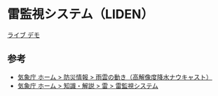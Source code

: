 # 雷監視システム（LIDEN）

[ライブ デモ](https://seotaro.github.io/liden-map/)

## 参考

- [気象庁 ホーム > 防災情報 > 雨雲の動き（高解像度降水ナウキャスト）](https://www.jma.go.jp/jp/highresorad/)
- [気象庁 ホーム > 知識・解説 > 雷 > 雷監視システム](https://www.jma.go.jp/jma/kishou/know/toppuu/thunder1-2.html)